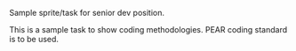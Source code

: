 Sample sprite/task for senior dev position.

This is a sample task to show coding methodologies. PEAR coding standard is
to be used.
 